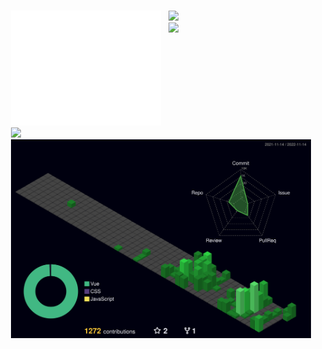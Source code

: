 <h1></h1>
<!--
- 🔭 I’m currently working on ...
- 🌱 I’m currently learning ...
- 👯 I’m looking to collaborate on ...
- 🤔 I’m looking for help with ...
- 💬 Ask me about ...
- 📫 How to reach me: ...
- 😄 Pronouns: ...
- ⚡ Fun fact: ...
-->
<style>
.container {
  box-sizing: border-box;
  min-width: 0;
  width: 100%;
  max-width: 100%;
  margin-right: auto;
  margin-left: auto;
}
.container,
.container-fluid {
  padding-right: 0.75rem;
  padding-left: 0.75rem;
}
@media only screen and (max-width: 576px) {
  .container {
    max-width: auto;
  }
}
@media only screen and (min-width: 576px) {
  .container {
    max-width: 550px;
  }
}
@media only screen and (min-width: 768px) {
  .container {
    max-width: 720px;
  }
}
@media only screen and (min-width: 992px) {
  .container {
    max-width: 960px;
  }
}
@media only screen and (min-width: 1200px) {
  .container {
    max-width: 1140px;
  }
}
@media only screen and (min-width: 1400px) {
  .container {
    max-width: 1200px;
  }
}
.row {
  display: flex;
  flex-wrap: wrap;
  position: relative;
  box-sizing: border-box;
  width: 100%;
}
.row > * {
  width: 100%;
  max-width: 100%;
  padding-right: calc(var(--gutter-x) / 2);
  padding-left: calc(var(--gutter-x) / 2);
}
.row.no-gutter > * {
  padding-right: 0;
  padding-left: 0;
}
.row.justify-center {
  justify-content: center;
}
.row.justify-end {
  justify-content: flex-end;
}
.row.justify-space-between {
  justify-content: space-between;
}
.row.justify-space-around {
  justify-content: space-around;
}
.row.justify-space-evenly {
  justify-content: space-evenly;
}
.row.align-middle {
  align-items: center;
}
.row.align-bottom {
  align-items: flex-end;
}
[class*="col-"] {
  box-sizing: border-box;
}
[class*="col-"].guttered {
  display: block;
  min-height: 1px;
}
.col {
  flex: 1 0 0%;
}
.col-0,
.col-0.guttered {
  display: none;
}
.col-0 {
  max-width: 0;
  flex: 0 0 0%;
}
.col-offset-0 {
  margin-left: 0;
}
.col-pull-0 {
  position: relative;
  right: 0;
}
.col-push-0 {
  position: relative;
  left: 0;
}
.col-1 {
  max-width: 4.1666666667%;
  flex: 0 0 4.1666666667%;
}
.col-offset-1 {
  margin-left: 4.1666666667%;
}
.col-pull-1 {
  position: relative;
  right: 4.1666666667%;
}
.col-push-1 {
  position: relative;
  left: 4.1666666667%;
}
.col-2 {
  max-width: 8.3333333333%;
  flex: 0 0 8.3333333333%;
}
.col-offset-2 {
  margin-left: 8.3333333333%;
}
.col-pull-2 {
  position: relative;
  right: 8.3333333333%;
}
.col-push-2 {
  position: relative;
  left: 8.3333333333%;
}
.col-3 {
  max-width: 12.5%;
  flex: 0 0 12.5%;
}
.col-offset-3 {
  margin-left: 12.5%;
}
.col-pull-3 {
  position: relative;
  right: 12.5%;
}
.col-push-3 {
  position: relative;
  left: 12.5%;
}
.col-4 {
  max-width: 16.6666666667%;
  flex: 0 0 16.6666666667%;
}
.col-offset-4 {
  margin-left: 16.6666666667%;
}
.col-pull-4 {
  position: relative;
  right: 16.6666666667%;
}
.col-push-4 {
  position: relative;
  left: 16.6666666667%;
}
.col-5 {
  max-width: 20.8333333333%;
  flex: 0 0 20.8333333333%;
}
.col-offset-5 {
  margin-left: 20.8333333333%;
}
.col-pull-5 {
  position: relative;
  right: 20.8333333333%;
}
.col-push-5 {
  position: relative;
  left: 20.8333333333%;
}
.col-6 {
  max-width: 25%;
  flex: 0 0 25%;
}
.col-offset-6 {
  margin-left: 25%;
}
.col-pull-6 {
  position: relative;
  right: 25%;
}
.col-push-6 {
  position: relative;
  left: 25%;
}
.col-7 {
  max-width: 29.1666666667%;
  flex: 0 0 29.1666666667%;
}
.col-offset-7 {
  margin-left: 29.1666666667%;
}
.col-pull-7 {
  position: relative;
  right: 29.1666666667%;
}
.col-push-7 {
  position: relative;
  left: 29.1666666667%;
}
.col-8 {
  max-width: 33.3333333333%;
  flex: 0 0 33.3333333333%;
}
.col-offset-8 {
  margin-left: 33.3333333333%;
}
.col-pull-8 {
  position: relative;
  right: 33.3333333333%;
}
.col-push-8 {
  position: relative;
  left: 33.3333333333%;
}
.col-9 {
  max-width: 37.5%;
  flex: 0 0 37.5%;
}
.col-offset-9 {
  margin-left: 37.5%;
}
.col-pull-9 {
  position: relative;
  right: 37.5%;
}
.col-push-9 {
  position: relative;
  left: 37.5%;
}
.col-10 {
  max-width: 41.6666666667%;
  flex: 0 0 41.6666666667%;
}
.col-offset-10 {
  margin-left: 41.6666666667%;
}
.col-pull-10 {
  position: relative;
  right: 41.6666666667%;
}
.col-push-10 {
  position: relative;
  left: 41.6666666667%;
}
.col-11 {
  max-width: 45.8333333333%;
  flex: 0 0 45.8333333333%;
}
.col-offset-11 {
  margin-left: 45.8333333333%;
}
.col-pull-11 {
  position: relative;
  right: 45.8333333333%;
}
.col-push-11 {
  position: relative;
  left: 45.8333333333%;
}
.col-12 {
  max-width: 50%;
  flex: 0 0 50%;
}
.col-offset-12 {
  margin-left: 50%;
}
.col-pull-12 {
  position: relative;
  right: 50%;
}
.col-push-12 {
  position: relative;
  left: 50%;
}
.col-13 {
  max-width: 54.1666666667%;
  flex: 0 0 54.1666666667%;
}
.col-offset-13 {
  margin-left: 54.1666666667%;
}
.col-pull-13 {
  position: relative;
  right: 54.1666666667%;
}
.col-push-13 {
  position: relative;
  left: 54.1666666667%;
}
.col-14 {
  max-width: 58.3333333333%;
  flex: 0 0 58.3333333333%;
}
.col-offset-14 {
  margin-left: 58.3333333333%;
}
.col-pull-14 {
  position: relative;
  right: 58.3333333333%;
}
.col-push-14 {
  position: relative;
  left: 58.3333333333%;
}
.col-15 {
  max-width: 62.5%;
  flex: 0 0 62.5%;
}
.col-offset-15 {
  margin-left: 62.5%;
}
.col-pull-15 {
  position: relative;
  right: 62.5%;
}
.col-push-15 {
  position: relative;
  left: 62.5%;
}
.col-16 {
  max-width: 66.6666666667%;
  flex: 0 0 66.6666666667%;
}
.col-offset-16 {
  margin-left: 66.6666666667%;
}
.col-pull-16 {
  position: relative;
  right: 66.6666666667%;
}
.col-push-16 {
  position: relative;
  left: 66.6666666667%;
}
.col-17 {
  max-width: 70.8333333333%;
  flex: 0 0 70.8333333333%;
}
.col-offset-17 {
  margin-left: 70.8333333333%;
}
.col-pull-17 {
  position: relative;
  right: 70.8333333333%;
}
.col-push-17 {
  position: relative;
  left: 70.8333333333%;
}
.col-18 {
  max-width: 75%;
  flex: 0 0 75%;
}
.col-offset-18 {
  margin-left: 75%;
}
.col-pull-18 {
  position: relative;
  right: 75%;
}
.col-push-18 {
  position: relative;
  left: 75%;
}
.col-19 {
  max-width: 79.1666666667%;
  flex: 0 0 79.1666666667%;
}
.col-offset-19 {
  margin-left: 79.1666666667%;
}
.col-pull-19 {
  position: relative;
  right: 79.1666666667%;
}
.col-push-19 {
  position: relative;
  left: 79.1666666667%;
}
.col-20 {
  max-width: 83.3333333333%;
  flex: 0 0 83.3333333333%;
}
.col-offset-20 {
  margin-left: 83.3333333333%;
}
.col-pull-20 {
  position: relative;
  right: 83.3333333333%;
}
.col-push-20 {
  position: relative;
  left: 83.3333333333%;
}
.col-21 {
  max-width: 87.5%;
  flex: 0 0 87.5%;
}
.col-offset-21 {
  margin-left: 87.5%;
}
.col-pull-21 {
  position: relative;
  right: 87.5%;
}
.col-push-21 {
  position: relative;
  left: 87.5%;
}
.col-22 {
  max-width: 91.6666666667%;
  flex: 0 0 91.6666666667%;
}
.col-offset-22 {
  margin-left: 91.6666666667%;
}
.col-pull-22 {
  position: relative;
  right: 91.6666666667%;
}
.col-push-22 {
  position: relative;
  left: 91.6666666667%;
}
.col-23 {
  max-width: 95.8333333333%;
  flex: 0 0 95.8333333333%;
}
.col-offset-23 {
  margin-left: 95.8333333333%;
}
.col-pull-23 {
  position: relative;
  right: 95.8333333333%;
}
.col-push-23 {
  position: relative;
  left: 95.8333333333%;
}
.col-24 {
  max-width: 100%;
  flex: 0 0 100%;
}
.col-offset-24 {
  margin-left: 100%;
}
.col-pull-24 {
  position: relative;
  right: 100%;
}
.col-push-24 {
  position: relative;
  left: 100%;
}
@media only screen and (max-width: 576px) {
  .col-xs-0,
  .col-xs-0.guttered {
    display: none;
  }
  .col-xs-0 {
    max-width: 0;
    flex: 0 0 0%;
  }
  .col-xs-offset-0 {
    margin-left: 0;
  }
  .col-xs-pull-0 {
    position: relative;
    right: 0;
  }
  .col-xs-push-0 {
    position: relative;
    left: 0;
  }
  .col-xs-1 {
    display: block;
    max-width: 4.1666666667%;
    flex: 0 0 4.1666666667%;
  }
  .col-xs-offset-1 {
    margin-left: 4.1666666667%;
  }
  .col-xs-pull-1 {
    position: relative;
    right: 4.1666666667%;
  }
  .col-xs-push-1 {
    position: relative;
    left: 4.1666666667%;
  }
  .col-xs-2 {
    display: block;
    max-width: 8.3333333333%;
    flex: 0 0 8.3333333333%;
  }
  .col-xs-offset-2 {
    margin-left: 8.3333333333%;
  }
  .col-xs-pull-2 {
    position: relative;
    right: 8.3333333333%;
  }
  .col-xs-push-2 {
    position: relative;
    left: 8.3333333333%;
  }
  .col-xs-3 {
    display: block;
    max-width: 12.5%;
    flex: 0 0 12.5%;
  }
  .col-xs-offset-3 {
    margin-left: 12.5%;
  }
  .col-xs-pull-3 {
    position: relative;
    right: 12.5%;
  }
  .col-xs-push-3 {
    position: relative;
    left: 12.5%;
  }
  .col-xs-4 {
    display: block;
    max-width: 16.6666666667%;
    flex: 0 0 16.6666666667%;
  }
  .col-xs-offset-4 {
    margin-left: 16.6666666667%;
  }
  .col-xs-pull-4 {
    position: relative;
    right: 16.6666666667%;
  }
  .col-xs-push-4 {
    position: relative;
    left: 16.6666666667%;
  }
  .col-xs-5 {
    display: block;
    max-width: 20.8333333333%;
    flex: 0 0 20.8333333333%;
  }
  .col-xs-offset-5 {
    margin-left: 20.8333333333%;
  }
  .col-xs-pull-5 {
    position: relative;
    right: 20.8333333333%;
  }
  .col-xs-push-5 {
    position: relative;
    left: 20.8333333333%;
  }
  .col-xs-6 {
    display: block;
    max-width: 25%;
    flex: 0 0 25%;
  }
  .col-xs-offset-6 {
    margin-left: 25%;
  }
  .col-xs-pull-6 {
    position: relative;
    right: 25%;
  }
  .col-xs-push-6 {
    position: relative;
    left: 25%;
  }
  .col-xs-7 {
    display: block;
    max-width: 29.1666666667%;
    flex: 0 0 29.1666666667%;
  }
  .col-xs-offset-7 {
    margin-left: 29.1666666667%;
  }
  .col-xs-pull-7 {
    position: relative;
    right: 29.1666666667%;
  }
  .col-xs-push-7 {
    position: relative;
    left: 29.1666666667%;
  }
  .col-xs-8 {
    display: block;
    max-width: 33.3333333333%;
    flex: 0 0 33.3333333333%;
  }
  .col-xs-offset-8 {
    margin-left: 33.3333333333%;
  }
  .col-xs-pull-8 {
    position: relative;
    right: 33.3333333333%;
  }
  .col-xs-push-8 {
    position: relative;
    left: 33.3333333333%;
  }
  .col-xs-9 {
    display: block;
    max-width: 37.5%;
    flex: 0 0 37.5%;
  }
  .col-xs-offset-9 {
    margin-left: 37.5%;
  }
  .col-xs-pull-9 {
    position: relative;
    right: 37.5%;
  }
  .col-xs-push-9 {
    position: relative;
    left: 37.5%;
  }
  .col-xs-10 {
    display: block;
    max-width: 41.6666666667%;
    flex: 0 0 41.6666666667%;
  }
  .col-xs-offset-10 {
    margin-left: 41.6666666667%;
  }
  .col-xs-pull-10 {
    position: relative;
    right: 41.6666666667%;
  }
  .col-xs-push-10 {
    position: relative;
    left: 41.6666666667%;
  }
  .col-xs-11 {
    display: block;
    max-width: 45.8333333333%;
    flex: 0 0 45.8333333333%;
  }
  .col-xs-offset-11 {
    margin-left: 45.8333333333%;
  }
  .col-xs-pull-11 {
    position: relative;
    right: 45.8333333333%;
  }
  .col-xs-push-11 {
    position: relative;
    left: 45.8333333333%;
  }
  .col-xs-12 {
    display: block;
    max-width: 50%;
    flex: 0 0 50%;
  }
  .col-xs-offset-12 {
    margin-left: 50%;
  }
  .col-xs-pull-12 {
    position: relative;
    right: 50%;
  }
  .col-xs-push-12 {
    position: relative;
    left: 50%;
  }
  .col-xs-13 {
    display: block;
    max-width: 54.1666666667%;
    flex: 0 0 54.1666666667%;
  }
  .col-xs-offset-13 {
    margin-left: 54.1666666667%;
  }
  .col-xs-pull-13 {
    position: relative;
    right: 54.1666666667%;
  }
  .col-xs-push-13 {
    position: relative;
    left: 54.1666666667%;
  }
  .col-xs-14 {
    display: block;
    max-width: 58.3333333333%;
    flex: 0 0 58.3333333333%;
  }
  .col-xs-offset-14 {
    margin-left: 58.3333333333%;
  }
  .col-xs-pull-14 {
    position: relative;
    right: 58.3333333333%;
  }
  .col-xs-push-14 {
    position: relative;
    left: 58.3333333333%;
  }
  .col-xs-15 {
    display: block;
    max-width: 62.5%;
    flex: 0 0 62.5%;
  }
  .col-xs-offset-15 {
    margin-left: 62.5%;
  }
  .col-xs-pull-15 {
    position: relative;
    right: 62.5%;
  }
  .col-xs-push-15 {
    position: relative;
    left: 62.5%;
  }
  .col-xs-16 {
    display: block;
    max-width: 66.6666666667%;
    flex: 0 0 66.6666666667%;
  }
  .col-xs-offset-16 {
    margin-left: 66.6666666667%;
  }
  .col-xs-pull-16 {
    position: relative;
    right: 66.6666666667%;
  }
  .col-xs-push-16 {
    position: relative;
    left: 66.6666666667%;
  }
  .col-xs-17 {
    display: block;
    max-width: 70.8333333333%;
    flex: 0 0 70.8333333333%;
  }
  .col-xs-offset-17 {
    margin-left: 70.8333333333%;
  }
  .col-xs-pull-17 {
    position: relative;
    right: 70.8333333333%;
  }
  .col-xs-push-17 {
    position: relative;
    left: 70.8333333333%;
  }
  .col-xs-18 {
    display: block;
    max-width: 75%;
    flex: 0 0 75%;
  }
  .col-xs-offset-18 {
    margin-left: 75%;
  }
  .col-xs-pull-18 {
    position: relative;
    right: 75%;
  }
  .col-xs-push-18 {
    position: relative;
    left: 75%;
  }
  .col-xs-19 {
    display: block;
    max-width: 79.1666666667%;
    flex: 0 0 79.1666666667%;
  }
  .col-xs-offset-19 {
    margin-left: 79.1666666667%;
  }
  .col-xs-pull-19 {
    position: relative;
    right: 79.1666666667%;
  }
  .col-xs-push-19 {
    position: relative;
    left: 79.1666666667%;
  }
  .col-xs-20 {
    display: block;
    max-width: 83.3333333333%;
    flex: 0 0 83.3333333333%;
  }
  .col-xs-offset-20 {
    margin-left: 83.3333333333%;
  }
  .col-xs-pull-20 {
    position: relative;
    right: 83.3333333333%;
  }
  .col-xs-push-20 {
    position: relative;
    left: 83.3333333333%;
  }
  .col-xs-21 {
    display: block;
    max-width: 87.5%;
    flex: 0 0 87.5%;
  }
  .col-xs-offset-21 {
    margin-left: 87.5%;
  }
  .col-xs-pull-21 {
    position: relative;
    right: 87.5%;
  }
  .col-xs-push-21 {
    position: relative;
    left: 87.5%;
  }
  .col-xs-22 {
    display: block;
    max-width: 91.6666666667%;
    flex: 0 0 91.6666666667%;
  }
  .col-xs-offset-22 {
    margin-left: 91.6666666667%;
  }
  .col-xs-pull-22 {
    position: relative;
    right: 91.6666666667%;
  }
  .col-xs-push-22 {
    position: relative;
    left: 91.6666666667%;
  }
  .col-xs-23 {
    display: block;
    max-width: 95.8333333333%;
    flex: 0 0 95.8333333333%;
  }
  .col-xs-offset-23 {
    margin-left: 95.8333333333%;
  }
  .col-xs-pull-23 {
    position: relative;
    right: 95.8333333333%;
  }
  .col-xs-push-23 {
    position: relative;
    left: 95.8333333333%;
  }
  .col-xs-24 {
    display: block;
    max-width: 100%;
    flex: 0 0 100%;
  }
  .col-xs-offset-24 {
    margin-left: 100%;
  }
  .col-xs-pull-24 {
    position: relative;
    right: 100%;
  }
  .col-xs-push-24 {
    position: relative;
    left: 100%;
  }
}
@media only screen and (min-width: 576px) {
  .col-sm-0,
  .col-sm-0.guttered {
    display: none;
  }
  .col-sm-0 {
    max-width: 0;
    flex: 0 0 0%;
  }
  .col-sm-offset-0 {
    margin-left: 0;
  }
  .col-sm-pull-0 {
    position: relative;
    right: 0;
  }
  .col-sm-push-0 {
    position: relative;
    left: 0;
  }
  .col-sm-1 {
    display: block;
    max-width: 4.1666666667%;
    flex: 0 0 4.1666666667%;
  }
  .col-sm-offset-1 {
    margin-left: 4.1666666667%;
  }
  .col-sm-pull-1 {
    position: relative;
    right: 4.1666666667%;
  }
  .col-sm-push-1 {
    position: relative;
    left: 4.1666666667%;
  }
  .col-sm-2 {
    display: block;
    max-width: 8.3333333333%;
    flex: 0 0 8.3333333333%;
  }
  .col-sm-offset-2 {
    margin-left: 8.3333333333%;
  }
  .col-sm-pull-2 {
    position: relative;
    right: 8.3333333333%;
  }
  .col-sm-push-2 {
    position: relative;
    left: 8.3333333333%;
  }
  .col-sm-3 {
    display: block;
    max-width: 12.5%;
    flex: 0 0 12.5%;
  }
  .col-sm-offset-3 {
    margin-left: 12.5%;
  }
  .col-sm-pull-3 {
    position: relative;
    right: 12.5%;
  }
  .col-sm-push-3 {
    position: relative;
    left: 12.5%;
  }
  .col-sm-4 {
    display: block;
    max-width: 16.6666666667%;
    flex: 0 0 16.6666666667%;
  }
  .col-sm-offset-4 {
    margin-left: 16.6666666667%;
  }
  .col-sm-pull-4 {
    position: relative;
    right: 16.6666666667%;
  }
  .col-sm-push-4 {
    position: relative;
    left: 16.6666666667%;
  }
  .col-sm-5 {
    display: block;
    max-width: 20.8333333333%;
    flex: 0 0 20.8333333333%;
  }
  .col-sm-offset-5 {
    margin-left: 20.8333333333%;
  }
  .col-sm-pull-5 {
    position: relative;
    right: 20.8333333333%;
  }
  .col-sm-push-5 {
    position: relative;
    left: 20.8333333333%;
  }
  .col-sm-6 {
    display: block;
    max-width: 25%;
    flex: 0 0 25%;
  }
  .col-sm-offset-6 {
    margin-left: 25%;
  }
  .col-sm-pull-6 {
    position: relative;
    right: 25%;
  }
  .col-sm-push-6 {
    position: relative;
    left: 25%;
  }
  .col-sm-7 {
    display: block;
    max-width: 29.1666666667%;
    flex: 0 0 29.1666666667%;
  }
  .col-sm-offset-7 {
    margin-left: 29.1666666667%;
  }
  .col-sm-pull-7 {
    position: relative;
    right: 29.1666666667%;
  }
  .col-sm-push-7 {
    position: relative;
    left: 29.1666666667%;
  }
  .col-sm-8 {
    display: block;
    max-width: 33.3333333333%;
    flex: 0 0 33.3333333333%;
  }
  .col-sm-offset-8 {
    margin-left: 33.3333333333%;
  }
  .col-sm-pull-8 {
    position: relative;
    right: 33.3333333333%;
  }
  .col-sm-push-8 {
    position: relative;
    left: 33.3333333333%;
  }
  .col-sm-9 {
    display: block;
    max-width: 37.5%;
    flex: 0 0 37.5%;
  }
  .col-sm-offset-9 {
    margin-left: 37.5%;
  }
  .col-sm-pull-9 {
    position: relative;
    right: 37.5%;
  }
  .col-sm-push-9 {
    position: relative;
    left: 37.5%;
  }
  .col-sm-10 {
    display: block;
    max-width: 41.6666666667%;
    flex: 0 0 41.6666666667%;
  }
  .col-sm-offset-10 {
    margin-left: 41.6666666667%;
  }
  .col-sm-pull-10 {
    position: relative;
    right: 41.6666666667%;
  }
  .col-sm-push-10 {
    position: relative;
    left: 41.6666666667%;
  }
  .col-sm-11 {
    display: block;
    max-width: 45.8333333333%;
    flex: 0 0 45.8333333333%;
  }
  .col-sm-offset-11 {
    margin-left: 45.8333333333%;
  }
  .col-sm-pull-11 {
    position: relative;
    right: 45.8333333333%;
  }
  .col-sm-push-11 {
    position: relative;
    left: 45.8333333333%;
  }
  .col-sm-12 {
    display: block;
    max-width: 50%;
    flex: 0 0 50%;
  }
  .col-sm-offset-12 {
    margin-left: 50%;
  }
  .col-sm-pull-12 {
    position: relative;
    right: 50%;
  }
  .col-sm-push-12 {
    position: relative;
    left: 50%;
  }
  .col-sm-13 {
    display: block;
    max-width: 54.1666666667%;
    flex: 0 0 54.1666666667%;
  }
  .col-sm-offset-13 {
    margin-left: 54.1666666667%;
  }
  .col-sm-pull-13 {
    position: relative;
    right: 54.1666666667%;
  }
  .col-sm-push-13 {
    position: relative;
    left: 54.1666666667%;
  }
  .col-sm-14 {
    display: block;
    max-width: 58.3333333333%;
    flex: 0 0 58.3333333333%;
  }
  .col-sm-offset-14 {
    margin-left: 58.3333333333%;
  }
  .col-sm-pull-14 {
    position: relative;
    right: 58.3333333333%;
  }
  .col-sm-push-14 {
    position: relative;
    left: 58.3333333333%;
  }
  .col-sm-15 {
    display: block;
    max-width: 62.5%;
    flex: 0 0 62.5%;
  }
  .col-sm-offset-15 {
    margin-left: 62.5%;
  }
  .col-sm-pull-15 {
    position: relative;
    right: 62.5%;
  }
  .col-sm-push-15 {
    position: relative;
    left: 62.5%;
  }
  .col-sm-16 {
    display: block;
    max-width: 66.6666666667%;
    flex: 0 0 66.6666666667%;
  }
  .col-sm-offset-16 {
    margin-left: 66.6666666667%;
  }
  .col-sm-pull-16 {
    position: relative;
    right: 66.6666666667%;
  }
  .col-sm-push-16 {
    position: relative;
    left: 66.6666666667%;
  }
  .col-sm-17 {
    display: block;
    max-width: 70.8333333333%;
    flex: 0 0 70.8333333333%;
  }
  .col-sm-offset-17 {
    margin-left: 70.8333333333%;
  }
  .col-sm-pull-17 {
    position: relative;
    right: 70.8333333333%;
  }
  .col-sm-push-17 {
    position: relative;
    left: 70.8333333333%;
  }
  .col-sm-18 {
    display: block;
    max-width: 75%;
    flex: 0 0 75%;
  }
  .col-sm-offset-18 {
    margin-left: 75%;
  }
  .col-sm-pull-18 {
    position: relative;
    right: 75%;
  }
  .col-sm-push-18 {
    position: relative;
    left: 75%;
  }
  .col-sm-19 {
    display: block;
    max-width: 79.1666666667%;
    flex: 0 0 79.1666666667%;
  }
  .col-sm-offset-19 {
    margin-left: 79.1666666667%;
  }
  .col-sm-pull-19 {
    position: relative;
    right: 79.1666666667%;
  }
  .col-sm-push-19 {
    position: relative;
    left: 79.1666666667%;
  }
  .col-sm-20 {
    display: block;
    max-width: 83.3333333333%;
    flex: 0 0 83.3333333333%;
  }
  .col-sm-offset-20 {
    margin-left: 83.3333333333%;
  }
  .col-sm-pull-20 {
    position: relative;
    right: 83.3333333333%;
  }
  .col-sm-push-20 {
    position: relative;
    left: 83.3333333333%;
  }
  .col-sm-21 {
    display: block;
    max-width: 87.5%;
    flex: 0 0 87.5%;
  }
  .col-sm-offset-21 {
    margin-left: 87.5%;
  }
  .col-sm-pull-21 {
    position: relative;
    right: 87.5%;
  }
  .col-sm-push-21 {
    position: relative;
    left: 87.5%;
  }
  .col-sm-22 {
    display: block;
    max-width: 91.6666666667%;
    flex: 0 0 91.6666666667%;
  }
  .col-sm-offset-22 {
    margin-left: 91.6666666667%;
  }
  .col-sm-pull-22 {
    position: relative;
    right: 91.6666666667%;
  }
  .col-sm-push-22 {
    position: relative;
    left: 91.6666666667%;
  }
  .col-sm-23 {
    display: block;
    max-width: 95.8333333333%;
    flex: 0 0 95.8333333333%;
  }
  .col-sm-offset-23 {
    margin-left: 95.8333333333%;
  }
  .col-sm-pull-23 {
    position: relative;
    right: 95.8333333333%;
  }
  .col-sm-push-23 {
    position: relative;
    left: 95.8333333333%;
  }
  .col-sm-24 {
    display: block;
    max-width: 100%;
    flex: 0 0 100%;
  }
  .col-sm-offset-24 {
    margin-left: 100%;
  }
  .col-sm-pull-24 {
    position: relative;
    right: 100%;
  }
  .col-sm-push-24 {
    position: relative;
    left: 100%;
  }
}
@media only screen and (min-width: 768px) {
  .col-md-0,
  .col-md-0.guttered {
    display: none;
  }
  .col-md-0 {
    max-width: 0;
    flex: 0 0 0%;
  }
  .col-md-offset-0 {
    margin-left: 0;
  }
  .col-md-pull-0 {
    position: relative;
    right: 0;
  }
  .col-md-push-0 {
    position: relative;
    left: 0;
  }
  .col-md-1 {
    display: block;
    max-width: 4.1666666667%;
    flex: 0 0 4.1666666667%;
  }
  .col-md-offset-1 {
    margin-left: 4.1666666667%;
  }
  .col-md-pull-1 {
    position: relative;
    right: 4.1666666667%;
  }
  .col-md-push-1 {
    position: relative;
    left: 4.1666666667%;
  }
  .col-md-2 {
    display: block;
    max-width: 8.3333333333%;
    flex: 0 0 8.3333333333%;
  }
  .col-md-offset-2 {
    margin-left: 8.3333333333%;
  }
  .col-md-pull-2 {
    position: relative;
    right: 8.3333333333%;
  }
  .col-md-push-2 {
    position: relative;
    left: 8.3333333333%;
  }
  .col-md-3 {
    display: block;
    max-width: 12.5%;
    flex: 0 0 12.5%;
  }
  .col-md-offset-3 {
    margin-left: 12.5%;
  }
  .col-md-pull-3 {
    position: relative;
    right: 12.5%;
  }
  .col-md-push-3 {
    position: relative;
    left: 12.5%;
  }
  .col-md-4 {
    display: block;
    max-width: 16.6666666667%;
    flex: 0 0 16.6666666667%;
  }
  .col-md-offset-4 {
    margin-left: 16.6666666667%;
  }
  .col-md-pull-4 {
    position: relative;
    right: 16.6666666667%;
  }
  .col-md-push-4 {
    position: relative;
    left: 16.6666666667%;
  }
  .col-md-5 {
    display: block;
    max-width: 20.8333333333%;
    flex: 0 0 20.8333333333%;
  }
  .col-md-offset-5 {
    margin-left: 20.8333333333%;
  }
  .col-md-pull-5 {
    position: relative;
    right: 20.8333333333%;
  }
  .col-md-push-5 {
    position: relative;
    left: 20.8333333333%;
  }
  .col-md-6 {
    display: block;
    max-width: 25%;
    flex: 0 0 25%;
  }
  .col-md-offset-6 {
    margin-left: 25%;
  }
  .col-md-pull-6 {
    position: relative;
    right: 25%;
  }
  .col-md-push-6 {
    position: relative;
    left: 25%;
  }
  .col-md-7 {
    display: block;
    max-width: 29.1666666667%;
    flex: 0 0 29.1666666667%;
  }
  .col-md-offset-7 {
    margin-left: 29.1666666667%;
  }
  .col-md-pull-7 {
    position: relative;
    right: 29.1666666667%;
  }
  .col-md-push-7 {
    position: relative;
    left: 29.1666666667%;
  }
  .col-md-8 {
    display: block;
    max-width: 33.3333333333%;
    flex: 0 0 33.3333333333%;
  }
  .col-md-offset-8 {
    margin-left: 33.3333333333%;
  }
  .col-md-pull-8 {
    position: relative;
    right: 33.3333333333%;
  }
  .col-md-push-8 {
    position: relative;
    left: 33.3333333333%;
  }
  .col-md-9 {
    display: block;
    max-width: 37.5%;
    flex: 0 0 37.5%;
  }
  .col-md-offset-9 {
    margin-left: 37.5%;
  }
  .col-md-pull-9 {
    position: relative;
    right: 37.5%;
  }
  .col-md-push-9 {
    position: relative;
    left: 37.5%;
  }
  .col-md-10 {
    display: block;
    max-width: 41.6666666667%;
    flex: 0 0 41.6666666667%;
  }
  .col-md-offset-10 {
    margin-left: 41.6666666667%;
  }
  .col-md-pull-10 {
    position: relative;
    right: 41.6666666667%;
  }
  .col-md-push-10 {
    position: relative;
    left: 41.6666666667%;
  }
  .col-md-11 {
    display: block;
    max-width: 45.8333333333%;
    flex: 0 0 45.8333333333%;
  }
  .col-md-offset-11 {
    margin-left: 45.8333333333%;
  }
  .col-md-pull-11 {
    position: relative;
    right: 45.8333333333%;
  }
  .col-md-push-11 {
    position: relative;
    left: 45.8333333333%;
  }
  .col-md-12 {
    display: block;
    max-width: 50%;
    flex: 0 0 50%;
  }
  .col-md-offset-12 {
    margin-left: 50%;
  }
  .col-md-pull-12 {
    position: relative;
    right: 50%;
  }
  .col-md-push-12 {
    position: relative;
    left: 50%;
  }
  .col-md-13 {
    display: block;
    max-width: 54.1666666667%;
    flex: 0 0 54.1666666667%;
  }
  .col-md-offset-13 {
    margin-left: 54.1666666667%;
  }
  .col-md-pull-13 {
    position: relative;
    right: 54.1666666667%;
  }
  .col-md-push-13 {
    position: relative;
    left: 54.1666666667%;
  }
  .col-md-14 {
    display: block;
    max-width: 58.3333333333%;
    flex: 0 0 58.3333333333%;
  }
  .col-md-offset-14 {
    margin-left: 58.3333333333%;
  }
  .col-md-pull-14 {
    position: relative;
    right: 58.3333333333%;
  }
  .col-md-push-14 {
    position: relative;
    left: 58.3333333333%;
  }
  .col-md-15 {
    display: block;
    max-width: 62.5%;
    flex: 0 0 62.5%;
  }
  .col-md-offset-15 {
    margin-left: 62.5%;
  }
  .col-md-pull-15 {
    position: relative;
    right: 62.5%;
  }
  .col-md-push-15 {
    position: relative;
    left: 62.5%;
  }
  .col-md-16 {
    display: block;
    max-width: 66.6666666667%;
    flex: 0 0 66.6666666667%;
  }
  .col-md-offset-16 {
    margin-left: 66.6666666667%;
  }
  .col-md-pull-16 {
    position: relative;
    right: 66.6666666667%;
  }
  .col-md-push-16 {
    position: relative;
    left: 66.6666666667%;
  }
  .col-md-17 {
    display: block;
    max-width: 70.8333333333%;
    flex: 0 0 70.8333333333%;
  }
  .col-md-offset-17 {
    margin-left: 70.8333333333%;
  }
  .col-md-pull-17 {
    position: relative;
    right: 70.8333333333%;
  }
  .col-md-push-17 {
    position: relative;
    left: 70.8333333333%;
  }
  .col-md-18 {
    display: block;
    max-width: 75%;
    flex: 0 0 75%;
  }
  .col-md-offset-18 {
    margin-left: 75%;
  }
  .col-md-pull-18 {
    position: relative;
    right: 75%;
  }
  .col-md-push-18 {
    position: relative;
    left: 75%;
  }
  .col-md-19 {
    display: block;
    max-width: 79.1666666667%;
    flex: 0 0 79.1666666667%;
  }
  .col-md-offset-19 {
    margin-left: 79.1666666667%;
  }
  .col-md-pull-19 {
    position: relative;
    right: 79.1666666667%;
  }
  .col-md-push-19 {
    position: relative;
    left: 79.1666666667%;
  }
  .col-md-20 {
    display: block;
    max-width: 83.3333333333%;
    flex: 0 0 83.3333333333%;
  }
  .col-md-offset-20 {
    margin-left: 83.3333333333%;
  }
  .col-md-pull-20 {
    position: relative;
    right: 83.3333333333%;
  }
  .col-md-push-20 {
    position: relative;
    left: 83.3333333333%;
  }
  .col-md-21 {
    display: block;
    max-width: 87.5%;
    flex: 0 0 87.5%;
  }
  .col-md-offset-21 {
    margin-left: 87.5%;
  }
  .col-md-pull-21 {
    position: relative;
    right: 87.5%;
  }
  .col-md-push-21 {
    position: relative;
    left: 87.5%;
  }
  .col-md-22 {
    display: block;
    max-width: 91.6666666667%;
    flex: 0 0 91.6666666667%;
  }
  .col-md-offset-22 {
    margin-left: 91.6666666667%;
  }
  .col-md-pull-22 {
    position: relative;
    right: 91.6666666667%;
  }
  .col-md-push-22 {
    position: relative;
    left: 91.6666666667%;
  }
  .col-md-23 {
    display: block;
    max-width: 95.8333333333%;
    flex: 0 0 95.8333333333%;
  }
  .col-md-offset-23 {
    margin-left: 95.8333333333%;
  }
  .col-md-pull-23 {
    position: relative;
    right: 95.8333333333%;
  }
  .col-md-push-23 {
    position: relative;
    left: 95.8333333333%;
  }
  .col-md-24 {
    display: block;
    max-width: 100%;
    flex: 0 0 100%;
  }
  .col-md-offset-24 {
    margin-left: 100%;
  }
  .col-md-pull-24 {
    position: relative;
    right: 100%;
  }
  .col-md-push-24 {
    position: relative;
    left: 100%;
  }
}
@media only screen and (min-width: 992px) {
  .col-lg-0,
  .col-lg-0.guttered {
    display: none;
  }
  .col-lg-0 {
    max-width: 0;
    flex: 0 0 0%;
  }
  .col-lg-offset-0 {
    margin-left: 0;
  }
  .col-lg-pull-0 {
    position: relative;
    right: 0;
  }
  .col-lg-push-0 {
    position: relative;
    left: 0;
  }
  .col-lg-1 {
    display: block;
    max-width: 4.1666666667%;
    flex: 0 0 4.1666666667%;
  }
  .col-lg-offset-1 {
    margin-left: 4.1666666667%;
  }
  .col-lg-pull-1 {
    position: relative;
    right: 4.1666666667%;
  }
  .col-lg-push-1 {
    position: relative;
    left: 4.1666666667%;
  }
  .col-lg-2 {
    display: block;
    max-width: 8.3333333333%;
    flex: 0 0 8.3333333333%;
  }
  .col-lg-offset-2 {
    margin-left: 8.3333333333%;
  }
  .col-lg-pull-2 {
    position: relative;
    right: 8.3333333333%;
  }
  .col-lg-push-2 {
    position: relative;
    left: 8.3333333333%;
  }
  .col-lg-3 {
    display: block;
    max-width: 12.5%;
    flex: 0 0 12.5%;
  }
  .col-lg-offset-3 {
    margin-left: 12.5%;
  }
  .col-lg-pull-3 {
    position: relative;
    right: 12.5%;
  }
  .col-lg-push-3 {
    position: relative;
    left: 12.5%;
  }
  .col-lg-4 {
    display: block;
    max-width: 16.6666666667%;
    flex: 0 0 16.6666666667%;
  }
  .col-lg-offset-4 {
    margin-left: 16.6666666667%;
  }
  .col-lg-pull-4 {
    position: relative;
    right: 16.6666666667%;
  }
  .col-lg-push-4 {
    position: relative;
    left: 16.6666666667%;
  }
  .col-lg-5 {
    display: block;
    max-width: 20.8333333333%;
    flex: 0 0 20.8333333333%;
  }
  .col-lg-offset-5 {
    margin-left: 20.8333333333%;
  }
  .col-lg-pull-5 {
    position: relative;
    right: 20.8333333333%;
  }
  .col-lg-push-5 {
    position: relative;
    left: 20.8333333333%;
  }
  .col-lg-6 {
    display: block;
    max-width: 25%;
    flex: 0 0 25%;
  }
  .col-lg-offset-6 {
    margin-left: 25%;
  }
  .col-lg-pull-6 {
    position: relative;
    right: 25%;
  }
  .col-lg-push-6 {
    position: relative;
    left: 25%;
  }
  .col-lg-7 {
    display: block;
    max-width: 29.1666666667%;
    flex: 0 0 29.1666666667%;
  }
  .col-lg-offset-7 {
    margin-left: 29.1666666667%;
  }
  .col-lg-pull-7 {
    position: relative;
    right: 29.1666666667%;
  }
  .col-lg-push-7 {
    position: relative;
    left: 29.1666666667%;
  }
  .col-lg-8 {
    display: block;
    max-width: 33.3333333333%;
    flex: 0 0 33.3333333333%;
  }
  .col-lg-offset-8 {
    margin-left: 33.3333333333%;
  }
  .col-lg-pull-8 {
    position: relative;
    right: 33.3333333333%;
  }
  .col-lg-push-8 {
    position: relative;
    left: 33.3333333333%;
  }
  .col-lg-9 {
    display: block;
    max-width: 37.5%;
    flex: 0 0 37.5%;
  }
  .col-lg-offset-9 {
    margin-left: 37.5%;
  }
  .col-lg-pull-9 {
    position: relative;
    right: 37.5%;
  }
  .col-lg-push-9 {
    position: relative;
    left: 37.5%;
  }
  .col-lg-10 {
    display: block;
    max-width: 41.6666666667%;
    flex: 0 0 41.6666666667%;
  }
  .col-lg-offset-10 {
    margin-left: 41.6666666667%;
  }
  .col-lg-pull-10 {
    position: relative;
    right: 41.6666666667%;
  }
  .col-lg-push-10 {
    position: relative;
    left: 41.6666666667%;
  }
  .col-lg-11 {
    display: block;
    max-width: 45.8333333333%;
    flex: 0 0 45.8333333333%;
  }
  .col-lg-offset-11 {
    margin-left: 45.8333333333%;
  }
  .col-lg-pull-11 {
    position: relative;
    right: 45.8333333333%;
  }
  .col-lg-push-11 {
    position: relative;
    left: 45.8333333333%;
  }
  .col-lg-12 {
    display: block;
    max-width: 50%;
    flex: 0 0 50%;
  }
  .col-lg-offset-12 {
    margin-left: 50%;
  }
  .col-lg-pull-12 {
    position: relative;
    right: 50%;
  }
  .col-lg-push-12 {
    position: relative;
    left: 50%;
  }
  .col-lg-13 {
    display: block;
    max-width: 54.1666666667%;
    flex: 0 0 54.1666666667%;
  }
  .col-lg-offset-13 {
    margin-left: 54.1666666667%;
  }
  .col-lg-pull-13 {
    position: relative;
    right: 54.1666666667%;
  }
  .col-lg-push-13 {
    position: relative;
    left: 54.1666666667%;
  }
  .col-lg-14 {
    display: block;
    max-width: 58.3333333333%;
    flex: 0 0 58.3333333333%;
  }
  .col-lg-offset-14 {
    margin-left: 58.3333333333%;
  }
  .col-lg-pull-14 {
    position: relative;
    right: 58.3333333333%;
  }
  .col-lg-push-14 {
    position: relative;
    left: 58.3333333333%;
  }
  .col-lg-15 {
    display: block;
    max-width: 62.5%;
    flex: 0 0 62.5%;
  }
  .col-lg-offset-15 {
    margin-left: 62.5%;
  }
  .col-lg-pull-15 {
    position: relative;
    right: 62.5%;
  }
  .col-lg-push-15 {
    position: relative;
    left: 62.5%;
  }
  .col-lg-16 {
    display: block;
    max-width: 66.6666666667%;
    flex: 0 0 66.6666666667%;
  }
  .col-lg-offset-16 {
    margin-left: 66.6666666667%;
  }
  .col-lg-pull-16 {
    position: relative;
    right: 66.6666666667%;
  }
  .col-lg-push-16 {
    position: relative;
    left: 66.6666666667%;
  }
  .col-lg-17 {
    display: block;
    max-width: 70.8333333333%;
    flex: 0 0 70.8333333333%;
  }
  .col-lg-offset-17 {
    margin-left: 70.8333333333%;
  }
  .col-lg-pull-17 {
    position: relative;
    right: 70.8333333333%;
  }
  .col-lg-push-17 {
    position: relative;
    left: 70.8333333333%;
  }
  .col-lg-18 {
    display: block;
    max-width: 75%;
    flex: 0 0 75%;
  }
  .col-lg-offset-18 {
    margin-left: 75%;
  }
  .col-lg-pull-18 {
    position: relative;
    right: 75%;
  }
  .col-lg-push-18 {
    position: relative;
    left: 75%;
  }
  .col-lg-19 {
    display: block;
    max-width: 79.1666666667%;
    flex: 0 0 79.1666666667%;
  }
  .col-lg-offset-19 {
    margin-left: 79.1666666667%;
  }
  .col-lg-pull-19 {
    position: relative;
    right: 79.1666666667%;
  }
  .col-lg-push-19 {
    position: relative;
    left: 79.1666666667%;
  }
  .col-lg-20 {
    display: block;
    max-width: 83.3333333333%;
    flex: 0 0 83.3333333333%;
  }
  .col-lg-offset-20 {
    margin-left: 83.3333333333%;
  }
  .col-lg-pull-20 {
    position: relative;
    right: 83.3333333333%;
  }
  .col-lg-push-20 {
    position: relative;
    left: 83.3333333333%;
  }
  .col-lg-21 {
    display: block;
    max-width: 87.5%;
    flex: 0 0 87.5%;
  }
  .col-lg-offset-21 {
    margin-left: 87.5%;
  }
  .col-lg-pull-21 {
    position: relative;
    right: 87.5%;
  }
  .col-lg-push-21 {
    position: relative;
    left: 87.5%;
  }
  .col-lg-22 {
    display: block;
    max-width: 91.6666666667%;
    flex: 0 0 91.6666666667%;
  }
  .col-lg-offset-22 {
    margin-left: 91.6666666667%;
  }
  .col-lg-pull-22 {
    position: relative;
    right: 91.6666666667%;
  }
  .col-lg-push-22 {
    position: relative;
    left: 91.6666666667%;
  }
  .col-lg-23 {
    display: block;
    max-width: 95.8333333333%;
    flex: 0 0 95.8333333333%;
  }
  .col-lg-offset-23 {
    margin-left: 95.8333333333%;
  }
  .col-lg-pull-23 {
    position: relative;
    right: 95.8333333333%;
  }
  .col-lg-push-23 {
    position: relative;
    left: 95.8333333333%;
  }
  .col-lg-24 {
    display: block;
    max-width: 100%;
    flex: 0 0 100%;
  }
  .col-lg-offset-24 {
    margin-left: 100%;
  }
  .col-lg-pull-24 {
    position: relative;
    right: 100%;
  }
  .col-lg-push-24 {
    position: relative;
    left: 100%;
  }
}
@media only screen and (min-width: 1200px) {
  .col-xl-0,
  .col-xl-0.guttered {
    display: none;
  }
  .col-xl-0 {
    max-width: 0;
    flex: 0 0 0%;
  }
  .col-xl-offset-0 {
    margin-left: 0;
  }
  .col-xl-pull-0 {
    position: relative;
    right: 0;
  }
  .col-xl-push-0 {
    position: relative;
    left: 0;
  }
  .col-xl-1 {
    display: block;
    max-width: 4.1666666667%;
    flex: 0 0 4.1666666667%;
  }
  .col-xl-offset-1 {
    margin-left: 4.1666666667%;
  }
  .col-xl-pull-1 {
    position: relative;
    right: 4.1666666667%;
  }
  .col-xl-push-1 {
    position: relative;
    left: 4.1666666667%;
  }
  .col-xl-2 {
    display: block;
    max-width: 8.3333333333%;
    flex: 0 0 8.3333333333%;
  }
  .col-xl-offset-2 {
    margin-left: 8.3333333333%;
  }
  .col-xl-pull-2 {
    position: relative;
    right: 8.3333333333%;
  }
  .col-xl-push-2 {
    position: relative;
    left: 8.3333333333%;
  }
  .col-xl-3 {
    display: block;
    max-width: 12.5%;
    flex: 0 0 12.5%;
  }
  .col-xl-offset-3 {
    margin-left: 12.5%;
  }
  .col-xl-pull-3 {
    position: relative;
    right: 12.5%;
  }
  .col-xl-push-3 {
    position: relative;
    left: 12.5%;
  }
  .col-xl-4 {
    display: block;
    max-width: 16.6666666667%;
    flex: 0 0 16.6666666667%;
  }
  .col-xl-offset-4 {
    margin-left: 16.6666666667%;
  }
  .col-xl-pull-4 {
    position: relative;
    right: 16.6666666667%;
  }
  .col-xl-push-4 {
    position: relative;
    left: 16.6666666667%;
  }
  .col-xl-5 {
    display: block;
    max-width: 20.8333333333%;
    flex: 0 0 20.8333333333%;
  }
  .col-xl-offset-5 {
    margin-left: 20.8333333333%;
  }
  .col-xl-pull-5 {
    position: relative;
    right: 20.8333333333%;
  }
  .col-xl-push-5 {
    position: relative;
    left: 20.8333333333%;
  }
  .col-xl-6 {
    display: block;
    max-width: 25%;
    flex: 0 0 25%;
  }
  .col-xl-offset-6 {
    margin-left: 25%;
  }
  .col-xl-pull-6 {
    position: relative;
    right: 25%;
  }
  .col-xl-push-6 {
    position: relative;
    left: 25%;
  }
  .col-xl-7 {
    display: block;
    max-width: 29.1666666667%;
    flex: 0 0 29.1666666667%;
  }
  .col-xl-offset-7 {
    margin-left: 29.1666666667%;
  }
  .col-xl-pull-7 {
    position: relative;
    right: 29.1666666667%;
  }
  .col-xl-push-7 {
    position: relative;
    left: 29.1666666667%;
  }
  .col-xl-8 {
    display: block;
    max-width: 33.3333333333%;
    flex: 0 0 33.3333333333%;
  }
  .col-xl-offset-8 {
    margin-left: 33.3333333333%;
  }
  .col-xl-pull-8 {
    position: relative;
    right: 33.3333333333%;
  }
  .col-xl-push-8 {
    position: relative;
    left: 33.3333333333%;
  }
  .col-xl-9 {
    display: block;
    max-width: 37.5%;
    flex: 0 0 37.5%;
  }
  .col-xl-offset-9 {
    margin-left: 37.5%;
  }
  .col-xl-pull-9 {
    position: relative;
    right: 37.5%;
  }
  .col-xl-push-9 {
    position: relative;
    left: 37.5%;
  }
  .col-xl-10 {
    display: block;
    max-width: 41.6666666667%;
    flex: 0 0 41.6666666667%;
  }
  .col-xl-offset-10 {
    margin-left: 41.6666666667%;
  }
  .col-xl-pull-10 {
    position: relative;
    right: 41.6666666667%;
  }
  .col-xl-push-10 {
    position: relative;
    left: 41.6666666667%;
  }
  .col-xl-11 {
    display: block;
    max-width: 45.8333333333%;
    flex: 0 0 45.8333333333%;
  }
  .col-xl-offset-11 {
    margin-left: 45.8333333333%;
  }
  .col-xl-pull-11 {
    position: relative;
    right: 45.8333333333%;
  }
  .col-xl-push-11 {
    position: relative;
    left: 45.8333333333%;
  }
  .col-xl-12 {
    display: block;
    max-width: 50%;
    flex: 0 0 50%;
  }
  .col-xl-offset-12 {
    margin-left: 50%;
  }
  .col-xl-pull-12 {
    position: relative;
    right: 50%;
  }
  .col-xl-push-12 {
    position: relative;
    left: 50%;
  }
  .col-xl-13 {
    display: block;
    max-width: 54.1666666667%;
    flex: 0 0 54.1666666667%;
  }
  .col-xl-offset-13 {
    margin-left: 54.1666666667%;
  }
  .col-xl-pull-13 {
    position: relative;
    right: 54.1666666667%;
  }
  .col-xl-push-13 {
    position: relative;
    left: 54.1666666667%;
  }
  .col-xl-14 {
    display: block;
    max-width: 58.3333333333%;
    flex: 0 0 58.3333333333%;
  }
  .col-xl-offset-14 {
    margin-left: 58.3333333333%;
  }
  .col-xl-pull-14 {
    position: relative;
    right: 58.3333333333%;
  }
  .col-xl-push-14 {
    position: relative;
    left: 58.3333333333%;
  }
  .col-xl-15 {
    display: block;
    max-width: 62.5%;
    flex: 0 0 62.5%;
  }
  .col-xl-offset-15 {
    margin-left: 62.5%;
  }
  .col-xl-pull-15 {
    position: relative;
    right: 62.5%;
  }
  .col-xl-push-15 {
    position: relative;
    left: 62.5%;
  }
  .col-xl-16 {
    display: block;
    max-width: 66.6666666667%;
    flex: 0 0 66.6666666667%;
  }
  .col-xl-offset-16 {
    margin-left: 66.6666666667%;
  }
  .col-xl-pull-16 {
    position: relative;
    right: 66.6666666667%;
  }
  .col-xl-push-16 {
    position: relative;
    left: 66.6666666667%;
  }
  .col-xl-17 {
    display: block;
    max-width: 70.8333333333%;
    flex: 0 0 70.8333333333%;
  }
  .col-xl-offset-17 {
    margin-left: 70.8333333333%;
  }
  .col-xl-pull-17 {
    position: relative;
    right: 70.8333333333%;
  }
  .col-xl-push-17 {
    position: relative;
    left: 70.8333333333%;
  }
  .col-xl-18 {
    display: block;
    max-width: 75%;
    flex: 0 0 75%;
  }
  .col-xl-offset-18 {
    margin-left: 75%;
  }
  .col-xl-pull-18 {
    position: relative;
    right: 75%;
  }
  .col-xl-push-18 {
    position: relative;
    left: 75%;
  }
  .col-xl-19 {
    display: block;
    max-width: 79.1666666667%;
    flex: 0 0 79.1666666667%;
  }
  .col-xl-offset-19 {
    margin-left: 79.1666666667%;
  }
  .col-xl-pull-19 {
    position: relative;
    right: 79.1666666667%;
  }
  .col-xl-push-19 {
    position: relative;
    left: 79.1666666667%;
  }
  .col-xl-20 {
    display: block;
    max-width: 83.3333333333%;
    flex: 0 0 83.3333333333%;
  }
  .col-xl-offset-20 {
    margin-left: 83.3333333333%;
  }
  .col-xl-pull-20 {
    position: relative;
    right: 83.3333333333%;
  }
  .col-xl-push-20 {
    position: relative;
    left: 83.3333333333%;
  }
  .col-xl-21 {
    display: block;
    max-width: 87.5%;
    flex: 0 0 87.5%;
  }
  .col-xl-offset-21 {
    margin-left: 87.5%;
  }
  .col-xl-pull-21 {
    position: relative;
    right: 87.5%;
  }
  .col-xl-push-21 {
    position: relative;
    left: 87.5%;
  }
  .col-xl-22 {
    display: block;
    max-width: 91.6666666667%;
    flex: 0 0 91.6666666667%;
  }
  .col-xl-offset-22 {
    margin-left: 91.6666666667%;
  }
  .col-xl-pull-22 {
    position: relative;
    right: 91.6666666667%;
  }
  .col-xl-push-22 {
    position: relative;
    left: 91.6666666667%;
  }
  .col-xl-23 {
    display: block;
    max-width: 95.8333333333%;
    flex: 0 0 95.8333333333%;
  }
  .col-xl-offset-23 {
    margin-left: 95.8333333333%;
  }
  .col-xl-pull-23 {
    position: relative;
    right: 95.8333333333%;
  }
  .col-xl-push-23 {
    position: relative;
    left: 95.8333333333%;
  }
  .col-xl-24 {
    display: block;
    max-width: 100%;
    flex: 0 0 100%;
  }
  .col-xl-offset-24 {
    margin-left: 100%;
  }
  .col-xl-pull-24 {
    position: relative;
    right: 100%;
  }
  .col-xl-push-24 {
    position: relative;
    left: 100%;
  }
}
@media only screen and (min-width: 1400px) {
  .col-xxl-0,
  .col-xxl-0.guttered {
    display: none;
  }
  .col-xxl-0 {
    max-width: 0;
    flex: 0 0 0%;
  }
  .col-xxl-offset-0 {
    margin-left: 0;
  }
  .col-xxl-pull-0 {
    position: relative;
    right: 0;
  }
  .col-xxl-push-0 {
    position: relative;
    left: 0;
  }
  .col-xxl-1 {
    display: block;
    max-width: 4.1666666667%;
    flex: 0 0 4.1666666667%;
  }
  .col-xxl-offset-1 {
    margin-left: 4.1666666667%;
  }
  .col-xxl-pull-1 {
    position: relative;
    right: 4.1666666667%;
  }
  .col-xxl-push-1 {
    position: relative;
    left: 4.1666666667%;
  }
  .col-xxl-2 {
    display: block;
    max-width: 8.3333333333%;
    flex: 0 0 8.3333333333%;
  }
  .col-xxl-offset-2 {
    margin-left: 8.3333333333%;
  }
  .col-xxl-pull-2 {
    position: relative;
    right: 8.3333333333%;
  }
  .col-xxl-push-2 {
    position: relative;
    left: 8.3333333333%;
  }
  .col-xxl-3 {
    display: block;
    max-width: 12.5%;
    flex: 0 0 12.5%;
  }
  .col-xxl-offset-3 {
    margin-left: 12.5%;
  }
  .col-xxl-pull-3 {
    position: relative;
    right: 12.5%;
  }
  .col-xxl-push-3 {
    position: relative;
    left: 12.5%;
  }
  .col-xxl-4 {
    display: block;
    max-width: 16.6666666667%;
    flex: 0 0 16.6666666667%;
  }
  .col-xxl-offset-4 {
    margin-left: 16.6666666667%;
  }
  .col-xxl-pull-4 {
    position: relative;
    right: 16.6666666667%;
  }
  .col-xxl-push-4 {
    position: relative;
    left: 16.6666666667%;
  }
  .col-xxl-5 {
    display: block;
    max-width: 20.8333333333%;
    flex: 0 0 20.8333333333%;
  }
  .col-xxl-offset-5 {
    margin-left: 20.8333333333%;
  }
  .col-xxl-pull-5 {
    position: relative;
    right: 20.8333333333%;
  }
  .col-xxl-push-5 {
    position: relative;
    left: 20.8333333333%;
  }
  .col-xxl-6 {
    display: block;
    max-width: 25%;
    flex: 0 0 25%;
  }
  .col-xxl-offset-6 {
    margin-left: 25%;
  }
  .col-xxl-pull-6 {
    position: relative;
    right: 25%;
  }
  .col-xxl-push-6 {
    position: relative;
    left: 25%;
  }
  .col-xxl-7 {
    display: block;
    max-width: 29.1666666667%;
    flex: 0 0 29.1666666667%;
  }
  .col-xxl-offset-7 {
    margin-left: 29.1666666667%;
  }
  .col-xxl-pull-7 {
    position: relative;
    right: 29.1666666667%;
  }
  .col-xxl-push-7 {
    position: relative;
    left: 29.1666666667%;
  }
  .col-xxl-8 {
    display: block;
    max-width: 33.3333333333%;
    flex: 0 0 33.3333333333%;
  }
  .col-xxl-offset-8 {
    margin-left: 33.3333333333%;
  }
  .col-xxl-pull-8 {
    position: relative;
    right: 33.3333333333%;
  }
  .col-xxl-push-8 {
    position: relative;
    left: 33.3333333333%;
  }
  .col-xxl-9 {
    display: block;
    max-width: 37.5%;
    flex: 0 0 37.5%;
  }
  .col-xxl-offset-9 {
    margin-left: 37.5%;
  }
  .col-xxl-pull-9 {
    position: relative;
    right: 37.5%;
  }
  .col-xxl-push-9 {
    position: relative;
    left: 37.5%;
  }
  .col-xxl-10 {
    display: block;
    max-width: 41.6666666667%;
    flex: 0 0 41.6666666667%;
  }
  .col-xxl-offset-10 {
    margin-left: 41.6666666667%;
  }
  .col-xxl-pull-10 {
    position: relative;
    right: 41.6666666667%;
  }
  .col-xxl-push-10 {
    position: relative;
    left: 41.6666666667%;
  }
  .col-xxl-11 {
    display: block;
    max-width: 45.8333333333%;
    flex: 0 0 45.8333333333%;
  }
  .col-xxl-offset-11 {
    margin-left: 45.8333333333%;
  }
  .col-xxl-pull-11 {
    position: relative;
    right: 45.8333333333%;
  }
  .col-xxl-push-11 {
    position: relative;
    left: 45.8333333333%;
  }
  .col-xxl-12 {
    display: block;
    max-width: 50%;
    flex: 0 0 50%;
  }
  .col-xxl-offset-12 {
    margin-left: 50%;
  }
  .col-xxl-pull-12 {
    position: relative;
    right: 50%;
  }
  .col-xxl-push-12 {
    position: relative;
    left: 50%;
  }
  .col-xxl-13 {
    display: block;
    max-width: 54.1666666667%;
    flex: 0 0 54.1666666667%;
  }
  .col-xxl-offset-13 {
    margin-left: 54.1666666667%;
  }
  .col-xxl-pull-13 {
    position: relative;
    right: 54.1666666667%;
  }
  .col-xxl-push-13 {
    position: relative;
    left: 54.1666666667%;
  }
  .col-xxl-14 {
    display: block;
    max-width: 58.3333333333%;
    flex: 0 0 58.3333333333%;
  }
  .col-xxl-offset-14 {
    margin-left: 58.3333333333%;
  }
  .col-xxl-pull-14 {
    position: relative;
    right: 58.3333333333%;
  }
  .col-xxl-push-14 {
    position: relative;
    left: 58.3333333333%;
  }
  .col-xxl-15 {
    display: block;
    max-width: 62.5%;
    flex: 0 0 62.5%;
  }
  .col-xxl-offset-15 {
    margin-left: 62.5%;
  }
  .col-xxl-pull-15 {
    position: relative;
    right: 62.5%;
  }
  .col-xxl-push-15 {
    position: relative;
    left: 62.5%;
  }
  .col-xxl-16 {
    display: block;
    max-width: 66.6666666667%;
    flex: 0 0 66.6666666667%;
  }
  .col-xxl-offset-16 {
    margin-left: 66.6666666667%;
  }
  .col-xxl-pull-16 {
    position: relative;
    right: 66.6666666667%;
  }
  .col-xxl-push-16 {
    position: relative;
    left: 66.6666666667%;
  }
  .col-xxl-17 {
    display: block;
    max-width: 70.8333333333%;
    flex: 0 0 70.8333333333%;
  }
  .col-xxl-offset-17 {
    margin-left: 70.8333333333%;
  }
  .col-xxl-pull-17 {
    position: relative;
    right: 70.8333333333%;
  }
  .col-xxl-push-17 {
    position: relative;
    left: 70.8333333333%;
  }
  .col-xxl-18 {
    display: block;
    max-width: 75%;
    flex: 0 0 75%;
  }
  .col-xxl-offset-18 {
    margin-left: 75%;
  }
  .col-xxl-pull-18 {
    position: relative;
    right: 75%;
  }
  .col-xxl-push-18 {
    position: relative;
    left: 75%;
  }
  .col-xxl-19 {
    display: block;
    max-width: 79.1666666667%;
    flex: 0 0 79.1666666667%;
  }
  .col-xxl-offset-19 {
    margin-left: 79.1666666667%;
  }
  .col-xxl-pull-19 {
    position: relative;
    right: 79.1666666667%;
  }
  .col-xxl-push-19 {
    position: relative;
    left: 79.1666666667%;
  }
  .col-xxl-20 {
    display: block;
    max-width: 83.3333333333%;
    flex: 0 0 83.3333333333%;
  }
  .col-xxl-offset-20 {
    margin-left: 83.3333333333%;
  }
  .col-xxl-pull-20 {
    position: relative;
    right: 83.3333333333%;
  }
  .col-xxl-push-20 {
    position: relative;
    left: 83.3333333333%;
  }
  .col-xxl-21 {
    display: block;
    max-width: 87.5%;
    flex: 0 0 87.5%;
  }
  .col-xxl-offset-21 {
    margin-left: 87.5%;
  }
  .col-xxl-pull-21 {
    position: relative;
    right: 87.5%;
  }
  .col-xxl-push-21 {
    position: relative;
    left: 87.5%;
  }
  .col-xxl-22 {
    display: block;
    max-width: 91.6666666667%;
    flex: 0 0 91.6666666667%;
  }
  .col-xxl-offset-22 {
    margin-left: 91.6666666667%;
  }
  .col-xxl-pull-22 {
    position: relative;
    right: 91.6666666667%;
  }
  .col-xxl-push-22 {
    position: relative;
    left: 91.6666666667%;
  }
  .col-xxl-23 {
    display: block;
    max-width: 95.8333333333%;
    flex: 0 0 95.8333333333%;
  }
  .col-xxl-offset-23 {
    margin-left: 95.8333333333%;
  }
  .col-xxl-pull-23 {
    position: relative;
    right: 95.8333333333%;
  }
  .col-xxl-push-23 {
    position: relative;
    left: 95.8333333333%;
  }
  .col-xxl-24 {
    display: block;
    max-width: 100%;
    flex: 0 0 100%;
  }
  .col-xxl-offset-24 {
    margin-left: 100%;
  }
  .col-xxl-pull-24 {
    position: relative;
    right: 100%;
  }
  .col-xxl-push-24 {
    position: relative;
    left: 100%;
  }
}
.text-truncate {
  overflow: hidden;
  text-overflow: ellipsis;
  white-space: nowrap;
}
</style>
<div class="container">
    <div class="row">
        <div class="col-12 col-xs-24">
            <a href="https://metrics.lecoq.io/">
                <img src="/github-metrics.svg" />
            </a>
        </div>
        <div class="col-12 col-xs-24">
            <div class="container">
                <div class="row">
                    <div class="col">
                        <picture>
                            <source
                                srcset="https://github-readme-stats.vercel.app/api?username=497363983&show_icons=true&theme=dark"
                                media="(prefers-color-scheme: dark)" />
                            <source
                                srcset="https://github-readme-stats.vercel.app/api?username=497363983&show_icons=true"
                                media="(prefers-color-scheme: light), (prefers-color-scheme: no-preference)" />
                            <img src="https://github-readme-stats.vercel.app/api?username=497363983&show_icons=true" />
                        </picture>
                    </div>
                </div>
                <div class="row">
                    <div class="col">
                        <picture>
                            <source
                                srcset="https://github-readme-stats.vercel.app/api/top-langs/?username=497363983&layout=compact&theme=dark"
                                media="(prefers-color-scheme: dark)" />
                            <source
                                srcset="https://github-readme-stats.vercel.app/api/top-langs/?username=497363983&layout=compact"
                                media="(prefers-color-scheme: light), (prefers-color-scheme: no-preference)" />
                            <img
                                src="https://github-readme-stats.vercel.app/api/top-langs/?username=497363983&layout=compact" />
                        </picture>
                    </div>
                </div>
            </div>
        </div>
    </div>
    <div class="row">
        <div class="col">
            <img
                src="https://activity-graph.herokuapp.com/graph?username=497363983&theme=github&custom_title=Contribution%20Graph" />
        </div>
    </div>
    <div class="row">
        <div class="col">
            <a href="https://github.com/yoshi389111/github-profile-3d-contrib">
                <img src="/profile-3d-contrib/profile-night-green.svg" />
            </a>
        </div>
    </div>
</div>